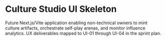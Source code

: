 # Culture Studio UI Skeleton

Future Next.js/Vite application enabling non-technical owners to mint culture artifacts, orchestrate self-play arenas, and monitor influence analytics. UX deliverables mapped to UI-01 through UI-04 in the sprint plan.
